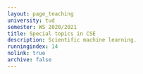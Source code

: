 ```yaml
---
layout: page_teaching
university: tud
semester: WS 2020/2021
title: Special topics in CSE
description: Scientific machine learning.
runningindex: 14
nolink: true
archive: false
---
```

